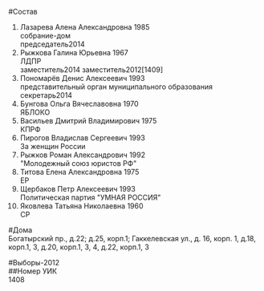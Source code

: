 #Состав  
1. Лазарева Алена Александровна 1985  
    собрание-дом  
    председатель2014  
2. Рыжкова Галина Юрьевна 1967  
    ЛДПР  
    заместитель2014 заместитель2012[1409]  
3. Пономарёв Денис Алексеевич 1993  
    представительный орган муниципального образования  
    секретарь2014  
4. Бунгова Ольга Вячеславовна 1970  
    ЯБЛОКО  
5. Васильев Дмитрий Владимирович 1975  
    КПРФ  
6. Пирогов Владислав Сергеевич 1993  
    За женщин России  
7. Рыжков Роман Александрович 1992  
    "Молодежный союз юристов РФ"  
8. Титова Елена Александровна 1975  
    ЕР  
9. Щербаков Петр Алексеевич 1993  
    Политическая партия "УМНАЯ РОССИЯ"  
10. Яковлева Татьяна Николаевна 1960  
    СР  
  
#Дома  
Богатырский пр., д.22; д.25, корп.1; Гаккелевская ул., д. 16, корп. 1, д.18, корп.1, 3, д.20, корп.1, 3, 4, д.22, корп.1, 3  
  
#Выборы-2012  
##Номер УИК  
1408  

